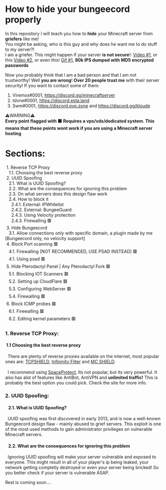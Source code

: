 # How to hide your bungeecord properly

In this repository I will teach you how to **hide** your Minecraft server from **griefers** like me!\
You might be asking, who is this guy and why does he want me to do stuff to my server?!\
I am a griefer. This might happen if your server **is not secure**!: [Video #1](https://www.youtube.com/watch?v=-_N-j7jamjQ&), or this [Video #2](https://www.youtube.com/watch?v=ricF53F6fDE&t=118s), or even this! [Gif #1](https://cdn.discordapp.com/attachments/929111080276467723/989227429828653066/80k.mp4), **80k IPS dumped with MD5 encrypted passwords** 

Now you probably think that I am a bad person and that I am not trustworthy! Well **you are wrong**! **Over 20 people trust me** with their server security! If you want to contact some of them: 
1. Viremox#0001, https://discord.gg/minecraftserver
2. tdvne#0001, https://discord.esta.land
3. Swm#0001, https://discord.pvp.zone and https://discord.gg/kloude

⚠️WARNING⚠️\
**Every point flagged with 🟥 Requires a vps/vds/dedicated system. This means that these points wont work if you are using a Minecraft server hosting**

<!--- Idk how to use markdown dont hate me please :) -->
# Sections:

&nbsp;1. Reverse TCP Proxy\
&nbsp;&nbsp;&nbsp;1.1. Choosing the best reverse proxy\
&nbsp;2. UUID Spoofing\
&nbsp;&nbsp;&nbsp;2.1. What is UUID Spoofing?\
&nbsp;&nbsp;&nbsp;2.2. What are the consequences for ignoring this problem\
&nbsp;&nbsp;&nbsp;2.3. On what servers does this design flaw work\
&nbsp;&nbsp;&nbsp;2.4. How to block it\
&nbsp;&nbsp;&nbsp;&nbsp;&nbsp;2.4.1. External: IPWhitelist\
&nbsp;&nbsp;&nbsp;&nbsp;&nbsp;2.4.2. External: BungeeGuard\
&nbsp;&nbsp;&nbsp;&nbsp;&nbsp;2.4.3. Using Velocity protection\
&nbsp;&nbsp;&nbsp;&nbsp;&nbsp;2.4.3. Firewalling 🟥\
&nbsp;3. Hide Bungeecord\
&nbsp;&nbsp;&nbsp;3.1. Allow connections only with specific domain, a plugin made by me [Bungeecord only, no velocity support]\
&nbsp;4. Block Port scanning 🟥\
&nbsp;&nbsp;&nbsp;4.1. Firewalling [NOT RECOMMENDED, USE PSAD INSTEAD] 🟥\
&nbsp;&nbsp;&nbsp;4.1. Using psad 🟥\
&nbsp;5. Hide Pterodactyl Panel | Any Pterodactyl Fork 🟥\
&nbsp;&nbsp;&nbsp;5.1. Blocking IOT Scanners 🟥\
&nbsp;&nbsp;&nbsp;5.2. Setting up CloudFlare 🟥\
&nbsp;&nbsp;&nbsp;5.3. Configuring WebServer 🟥\
&nbsp;&nbsp;&nbsp;5.4. Firewalling 🟥\
&nbsp;6. Block ICMP probes 🟥\
&nbsp;&nbsp;&nbsp;6.1. Firewalling 🟥\
&nbsp;&nbsp;&nbsp;6.2. Editing kernel parameters 🟥


### 1. Reverse TCP Proxy:
#### &nbsp;1.1 Choosing the best reverse proxy
&nbsp;&nbsp;There are plenty of reverse proxies available on the internet, most popular ones are: [TCPSHIELD](https://tcpshield.com/), [Infininity Filter](https://www.infinity-filter.com/) and [MC SHIELD](https://mcshield.com/).\
&nbsp;\
&nbsp;&nbsp;I recommend using [SpaceProtect](https://spaceprotect.net/), Its not popular, but its very powerful. It also has alot of features like AntiBot, AntiVPN and  **unlimited traffic!** This is probably the best option you could pick. Check the site for more info.
### 2. UUID Spoofing:
#### &nbsp;&nbsp;&nbsp;2.1. What is UUID Spoofing?
&nbsp;&nbsp;UUID spoofing was first discovered in early 2013, and is now a well-known Bungeecord design flaw - mainly abused to grief servers. This exploit is one of the most used methods to gain administrator privileges on vulnerable Minecraft servers.
#### &nbsp;&nbsp;&nbsp;2.2. What are the consequences for ignoring this problem
&nbsp;&nbsp;Ignoring UUID spoofing will make your server vulnerable and exposed to everyone. This might result in all of your player's ip being leaked, your network getting completly destroyed or even your server being bricked! So you better check if your server is vulnerable ASAP.

Rest is coming soon....
